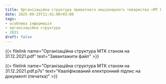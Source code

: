 ```yaml
---
title: Організаційна структура приватного акціонерного товариства «МТ Консалтінг» станом на 31.12.2021 р.
date: 2025-09-25T11:41:00+03:00
tags:
- особлива інформація
- організаційна структура
- 2021
draft: false
---
```


{{< filelink name="Організаційна структура MTK станом на 31.12.2021.pdf" text="Завантажити файл" >}}

{{< filelink name="Організаційна структура MTK станом на 31.12.2021.pdf.p7s" text="Кваліфікований електронний підпис на документі (печатка)" >}}
